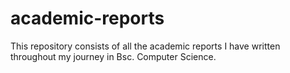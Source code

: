 # academic-reports
This repository consists of all the academic reports I have written throughout my journey in Bsc. Computer Science.
